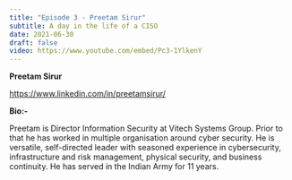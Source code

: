 ```yaml
---
title: "Episode 3 - Preetam Sirur"
subtitle: A day in the life of a CISO 
date: 2021-06-30
draft: false
video: https://www.youtube.com/embed/Pc3-1YlkenY
---
```


**Preetam Sirur**

https://www.linkedin.com/in/preetamsirur/

**Bio:-**

Preetam is Director Information Security at Vitech Systems Group. Prior to that he has worked in multiple organisation around cyber security. He is versatile, self-directed leader with seasoned experience in cybersecurity, infrastructure and risk management, physical security, and business continuity. He has served in the Indian Army for 11 years.

